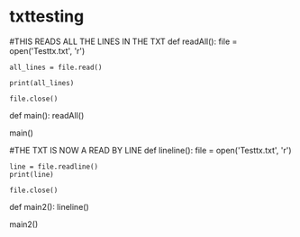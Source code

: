 # txttesting
#THIS READS ALL THE LINES IN THE TXT
def readAll():
    file = open('Testtx.txt', 'r')
    
    all_lines = file.read()
    
    print(all_lines)
    
    file.close()
    
def main():
    readAll()
    
main()

#THE TXT IS NOW A READ BY LINE 
def lineline():
    file = open('Testtx.txt', 'r')
    
    line = file.readline()
    print(line)
    
    file.close()
    
    
def main2():
    lineline()

main2()
